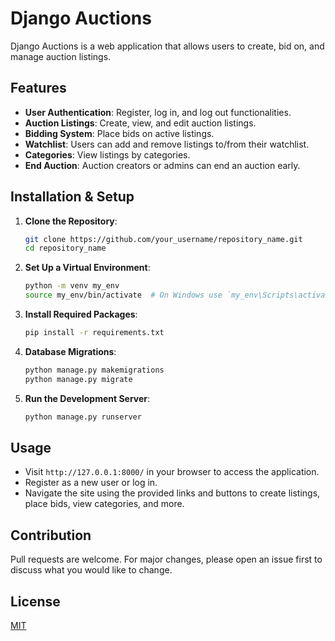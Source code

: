 # Django Auctions

Django Auctions is a web application that allows users to create, bid on, and manage auction listings.

## Features

- **User Authentication**: Register, log in, and log out functionalities.
- **Auction Listings**: Create, view, and edit auction listings.
- **Bidding System**: Place bids on active listings.
- **Watchlist**: Users can add and remove listings to/from their watchlist.
- **Categories**: View listings by categories.
- **End Auction**: Auction creators or admins can end an auction early.

## Installation & Setup

1. **Clone the Repository**:
    ```bash
    git clone https://github.com/your_username/repository_name.git
    cd repository_name
    ```

2. **Set Up a Virtual Environment**:
    ```bash
    python -m venv my_env
    source my_env/bin/activate  # On Windows use `my_env\Scripts\activate`
    ```

3. **Install Required Packages**:
    ```bash
    pip install -r requirements.txt
    ```

4. **Database Migrations**:
    ```bash
    python manage.py makemigrations
    python manage.py migrate
    ```

5. **Run the Development Server**:
    ```bash
    python manage.py runserver
    ```

## Usage

- Visit `http://127.0.0.1:8000/` in your browser to access the application.
- Register as a new user or log in.
- Navigate the site using the provided links and buttons to create listings, place bids, view categories, and more.

## Contribution

Pull requests are welcome. For major changes, please open an issue first to discuss what you would like to change.

## License

[MIT](https://choosealicense.com/licenses/mit/)

